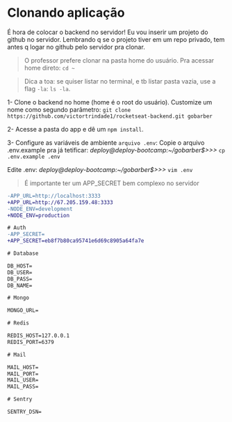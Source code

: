 # Clonando aplicação

É hora de colocar o backend no servidor! Eu vou inserir um projeto do github no
servidor. Lembrando q se o projeto tiver em um repo privado, tem antes q logar
no github pelo servidor pra clonar.

> O professor prefere clonar na pasta home do usuário. Pra acessar home direto:
> `cd ~`

> Dica a toa: se quiser listar no terminal, e tb listar pasta vazia, use a flag
> `-la`: `ls -la`.

1- Clone o backend no home (home é o root do usuário). Customize um nome como
segundo parâmetro:
`git clone https://github.com/victortrindade1/rocketseat-backend.git gobarber`

2- Acesse a pasta do app e dê um `npm install`.

3- Configure as variáveis de ambiente `arquivo .env`:
Copie o arquivo .env.example pra já tetificar:
_deploy@deploy-bootcamp:~/gobarber$>>>_ `cp .env.example .env`

Edite .env:
_deploy@deploy-bootcamp:~/gobarber$>>>_ `vim .env`

> É importante ter um APP_SECRET bem complexo no servidor

```diff
-APP_URL=http://localhost:3333
+APP_URL=http://67.205.159.48:3333
-NODE_ENV=development
+NODE_ENV=production

# Auth
-APP_SECRET=
+APP_SECRET=eb8f7b80ca95741e6d69c8905a64fa7e

# Database

DB_HOST=
DB_USER=
DB_PASS=
DB_NAME=

# Mongo

MONGO_URL=

# Redis

REDIS_HOST=127.0.0.1
REDIS_PORT=6379

# Mail

MAIL_HOST=
MAIL_PORT=
MAIL_USER=
MAIL_PASS=

# Sentry

SENTRY_DSN=
```

